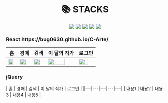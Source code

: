 <div align="center">
  <h1>📚 STACKS</h1>
  <div style="display: flex; justify-content: center; gap: 5px;">
    <img src="https://img.shields.io/badge/HTML5-E34F26?style=for-the-badge&logo=html5&logoColor=FFF"/>
    <img src="https://img.shields.io/badge/CSS3-1572B6?style=for-the-badge&logo=css3&logoColor=FFF"/>
    <img src="https://img.shields.io/badge/jquery-0769AD?style=for-the-badge&logo=jquery&logoColor=FFF"/>
    <img src="https://img.shields.io/badge/GitHub-EAEAEA?style=for-the-badge&logo=github&logoColor=000"/>
    <img src="https://img.shields.io/badge/React-61DAFB?style=for-the-badge&logo=React&logoColor=white"/>
  </div>
</div>

<h3>React https://bug0630.github.io/C-Arte/</h3>

| 홈  | 경매  | 검색  | 이 달의 작가  | 로그인  |
|---|---|---|---|---|
| <img width="80%" src="https://github.com/bug0630/bug0630/assets/143781709/4ef8cb05-c83e-42f3-9b39-4d4d26c5d12a"> | <img width="80%" src="https://github.com/bug0630/bug0630/assets/143781709/c60be26d-ece0-41b1-9152-caea05d8ee10"> | <img width="80%" src="https://github.com/bug0630/bug0630/assets/143781709/b34f52e4-709d-4150-925d-f27325d0a785"> | <img width="80%" src="https://github.com/bug0630/bug0630/assets/143781709/5e298f2d-c92c-4c07-a3ca-356f462ecfba"> | <img width="80%" src="https://github.com/bug0630/bug0630/assets/143781709/86f49146-fb85-44c4-b589-c1a608ade160"> |

<h3>jQuery</h3>  
| 홈  | 경매  | 검색  | 이 달의 작가  | 로그인  |
|---|---|---|---|---|
| 내용1 | 내용2 | 내용3 | 내용4 | 내용5 |
